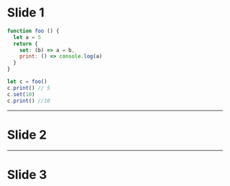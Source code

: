# Slide 1

```js
function foo () {
  let a = 5
  return {
    set: (b) => a = b,
    print: () => console.log(a)
  }
}

let c = foo()
c.print() // 5
c.set(10)
c.print() //10
```

---

# Slide 2

---

# Slide 3
